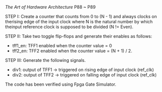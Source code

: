*The Art of Hardware Architecture* P88 ~ P89

STEP I: Create a counter that counts from 0 to (N - 1) and always clocks on therising edge of the input clock where N is the natural number by which theinput reference clock is supposed to be divided (N != Even).

STEP II: Take two toggle flip-flops and generate their enables as follows: 
* tff1_en: TFF1 enabled when the counter value = 0
* tff2_en: TFF2 enabled when the counter value = (N + 1) / 2. 

STEP III: Generate the following signals.
* div1: output of TFF1 -> triggered on rising edge of input clock (ref_clk)
* div2: output of TFF2 -> triggered on falling edge of input clock (ref_clk)

The code has been verified using Fpga Gate Simulator.